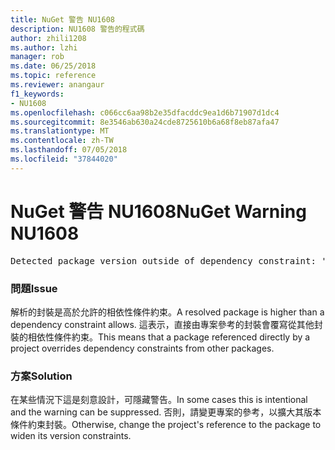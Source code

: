```yaml
---
title: NuGet 警告 NU1608
description: NU1608 警告的程式碼
author: zhili1208
ms.author: lzhi
manager: rob
ms.date: 06/25/2018
ms.topic: reference
ms.reviewer: anangaur
f1_keywords:
- NU1608
ms.openlocfilehash: c066cc6aa98b2e35dfacddc9ea1d6b71907d1dc4
ms.sourcegitcommit: 8e3546ab630a24cde8725610b6a68f8eb87afa47
ms.translationtype: MT
ms.contentlocale: zh-TW
ms.lasthandoff: 07/05/2018
ms.locfileid: "37844020"
---
```

# <a name="nuget-warning-nu1608"></a><span data-ttu-id="4ce3a-103">NuGet 警告 NU1608</span><span class="sxs-lookup"><span data-stu-id="4ce3a-103">NuGet Warning NU1608</span></span>

<pre>Detected package version outside of dependency constraint: 'PackageA' 1.0.0 requires 'PackageB' (= 1.0.0) but version 'PackageB' 2.0.0 was resolved.</pre>

### <a name="issue"></a><span data-ttu-id="4ce3a-104">問題</span><span class="sxs-lookup"><span data-stu-id="4ce3a-104">Issue</span></span>
<span data-ttu-id="4ce3a-105">解析的封裝是高於允許的相依性條件約束。</span><span class="sxs-lookup"><span data-stu-id="4ce3a-105">A resolved package is higher than a dependency constraint allows.</span></span> <span data-ttu-id="4ce3a-106">這表示，直接由專案參考的封裝會覆寫從其他封裝的相依性條件約束。</span><span class="sxs-lookup"><span data-stu-id="4ce3a-106">This means that a package referenced directly by a project overrides dependency constraints from other packages.</span></span>

### <a name="solution"></a><span data-ttu-id="4ce3a-107">方案</span><span class="sxs-lookup"><span data-stu-id="4ce3a-107">Solution</span></span>
<span data-ttu-id="4ce3a-108">在某些情況下這是刻意設計，可隱藏警告。</span><span class="sxs-lookup"><span data-stu-id="4ce3a-108">In some cases this is intentional and the warning can be suppressed.</span></span> <span data-ttu-id="4ce3a-109">否則，請變更專案的參考，以擴大其版本條件約束封裝。</span><span class="sxs-lookup"><span data-stu-id="4ce3a-109">Otherwise, change the project's reference to the package to widen its version constraints.</span></span>